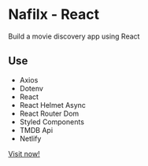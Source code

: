 # Nafilx - React

Build a movie discovery app using React

## Use

- Axios
- Dotenv
- React
- React Helmet Async
- React Router Dom
- Styled Components
- TMDB Api
- Netlify

[Visit now!](https://ki-react-naflix.netlify.app/)
